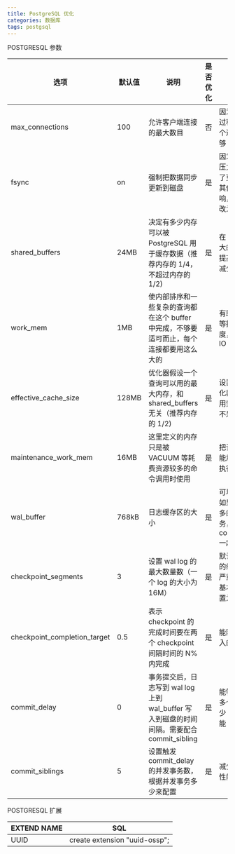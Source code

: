 ```yaml
---
title: PostgreSQL 优化
categories: 数据库
tags: postgsql
---
```


POSTGRESQL 参数

| 选项                         | 默认值 | 说明                                                                                       | 是否优化 | 原因                                                                   |
| ---------------------------- | ------ | ------------------------------------------------------------------------------------------ | -------- | ---------------------------------------------------------------------- |
| max_connections              | 100    | 允许客户端连接的最大数目                                                                   | 否       | 因为在测试的过程中，100 个连接已经足够                                 |
| fsync                        | on     | 强制把数据同步更新到磁盘                                                                   | 是       | 因为系统的 IO 压力很大，为了更好的测试其他配置的影响，把改参数改为 off |
| shared_buffers               | 24MB   | 决定有多少内存可以被 PostgreSQL 用于缓存数据（推荐内存的 1/4，不超过内存的 1/2)            | 是       | 在 IO 压力很大的情况下，提高该值可以减少 IO                            |
| work_mem                     | 1MB    | 使内部排序和一些复杂的查询都在这个 buffer 中完成，不够要适可而止，每个连接都要用这么大的   | 是       | 有助提高排序等操作的速度，并且减低 IO                                  |
| effective_cache_size         | 128MB  | 优化器假设一个查询可以用的最大内存，和 shared_buffers 无关（推荐内存的 1/2)                | 是       | 设置稍大，优化器更倾向使用索引扫描而不是顺序扫描                       |
| maintenance_work_mem         | 16MB   | 这里定义的内存只是被 VACUUM 等耗费资源较多的命令调用时使用                                 | 是       | 把该值调大，能加快命令的执行                                           |
| wal_buffer                   | 768kB  | 日志缓存区的大小                                                                           | 是       | 可以降低 IO，如果遇上比较多的并发短事务，应该和 commit_delay 一起用    |
| checkpoint_segments          | 3      | 设置 wal log 的最大数量数（一个 log 的大小为 16M）                                         | 是       | 默认的 48M 的缓存是一个严重的瓶颈，基本上都要设置为 10 以上            |
| checkpoint_completion_target | 0.5    | 表示 checkpoint 的完成时间要在两个 checkpoint 间隔时间的 N%内完成                          | 是       | 能降低平均写入的开销                                                   |
| commit_delay                 | 0      | 事务提交后，日志写到 wal log 上到 wal_buffer 写入到磁盘的时间间隔。需要配合 commit_sibling | 是       | 能够一次写入多个事务，减少 IO，提高性能                                |
| commit_siblings              | 5      | 设置触发 commit_delay 的并发事务数，根据并发事务多少来配置                                 | 是       | 减少 IO，提高性能                                                      |

<!-- more -->

POSTGRESQL 扩展

| EXTEND NAME | SQL                           |
| ----------- | ----------------------------- |
| UUID        | create extension "uuid-ossp"; |
